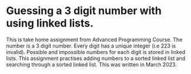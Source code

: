 # Guessing a 3 digit number with using linked lists. 

This is take home assignment from Advanced Programming Course. 
The number is a 3 digit number.
Every digit has a unique integer (i.e 223 is invalid).
Possible and impossible numbers for each digit is stored in linked lists. 
This assignment practises adding numbers to a sorted linked list and searching through a sorted linked list.
This was written in March 2023. 
